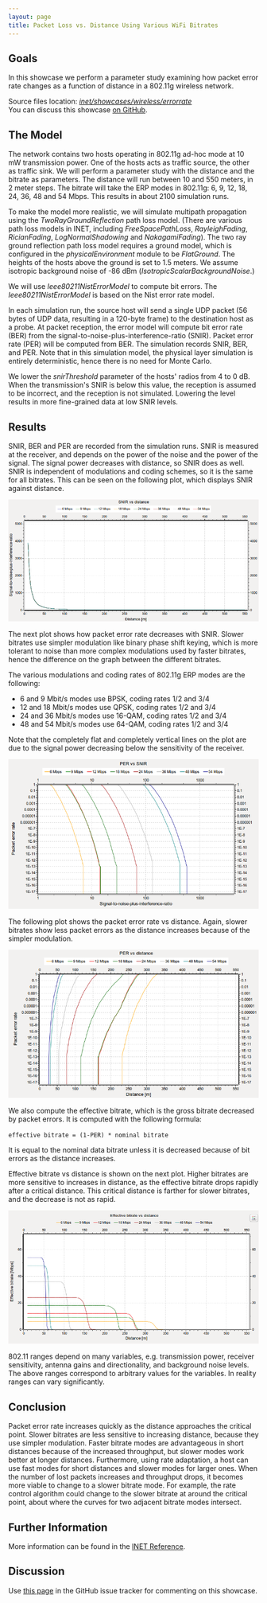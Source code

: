 ```yaml
---
layout: page
title: Packet Loss vs. Distance Using Various WiFi Bitrates
---
```


## Goals

In this showcase we perform a parameter study examining how packet error rate
changes as a function of distance in a 802.11g wireless network.

Source files location: <a href="https://github.com/inet-framework/inet-showcases/tree/master/visualizer/earth" target="_blank"><var>inet/showcases/wireless/errorrate</var></a>
<br/>You can discuss this showcase <a href="https://github.com/inet-framework/inet-showcases/issues/7" target="_blank">on GitHub</a>.

<!--TODO:

    Hogy konfigurálod be az inetet, hogy ilyen parameter study-t tudj csinálni

    effective bitrate <- throughput DONE
    bele vannak számolva a bit hibák miatti veszteségek

    - hogy keletkezett ez a diagram...milyen statistisztikákat recordoltak, hogy kell beállítani a chart-ot
    - "a 10^-13-ont nullának tekintjük" DONE
    - #!!! ezeket el kell magyarázni mert essential
    - ahol lehet mást választani ott elmondani hogy mit lehet DONE
    - SNIRThreshold vs Sensitivity DONE
    - sensitivity: DONE
    - minden SNIR-rel kapcsolatos dolog szimulációs optimalizáció DONE
    - Packet loss vs. distance using various wifi bitrates DONE
    - legyen g(erp)-vel DONE
    - freespacepathloss legyen? -> inkább tworay DONE
    - kell a táblázat / összehasonlítás ? -> referenciaként be lehet linkelni...mérnöki hibahatáron belül van DONE
    - NIST error model ne a goals-ba DONE
-->
<!--
    TODO

    The Ieee80211NistErrorModel is based on the NIST error rate model, which is the default 802.11 error rate model in
    the ns-3 network simulator. URL HERE
    Which is based on [miller2003], done at NIST (Nation Institude of Standards and Technology)
    -->

## The Model

The network contains two hosts operating in 802.11g ad-hoc mode at 10 mW
transmission power. One of the hosts acts as traffic source, the other as traffic
sink. We will perform a parameter study with the distance and the bitrate as
parameters. The distance will run between 10 and 550 meters, in 2 meter steps.
The bitrate will take the ERP modes in 802.11g: 6, 9, 12, 18, 24, 36, 48 and 54
Mbps. This results in about 2100 simulation runs.

To make the model more realistic, we will simulate multipath propagation using
the <var>TwoRayGroundReflection</var> path loss model. (There are various
path loss models in INET, including <var>FreeSpacePathLoss</var>,
<var>RayleighFading</var>, <var>RicianFading</var>,
<var>LogNormalShadowing</var> and <var>NakagamiFading</var>). The two ray
ground reflection path loss model requires a ground model, which is configured in
the <var>physicalEnvironment</var> module to be <var>FlatGround</var>.
The heights of the hosts above the ground is set to 1.5 meters. We assume
isotropic background noise of -86 dBm (<var>IsotropicScalarBackgroundNoise</var>.)

We will use <var>Ieee80211NistErrorModel</var> to compute bit errors. The
<var>Ieee80211NistErrorModel</var> is based on the Nist error rate model.

In each simulation run, the source host will send a single UDP packet (56 bytes of
UDP data, resulting in a 120-byte frame) to the destination host as a probe. At
packet reception, the error model will compute bit error rate (BER) from the
signal-to-noise-plus-interference-ratio (SNIR). Packet error rate (PER) will be
computed from BER. The simulation records SNIR, BER, and PER. Note that in this
simulation model, the physical layer simulation is entirely deterministic, hence
there is no need for Monte Carlo.

<!--
- the snir threshold is important because when the transmission's snir is below this value, the reception is not simulated because it is assumed to be incorrect.
- thus we have to set the snir threshold low enough to get more fine-grained data at low snir levels
-->

We lower the <var>snirThreshold</var> parameter of the hosts' radios from 4 to
0 dB. When the transmission's SNIR is below this value, the reception is assumed
to be incorrect, and the reception is not simulated. Lowering the level results in
more fine-grained data at low SNIR levels.

## Results

SNIR, BER and PER are recorded from the simulation runs. SNIR is measured at the
receiver, and depends on the power of the noise and the power of the signal. The
signal power decreases with distance, so SNIR does as well. SNIR is independent
of modulations and coding schemes, so it is the same for all bitrates. This can be
seen on the following plot, which displays SNIR against distance.

<img src="SNIR_distance_v2.png" class="screen" />

The next plot shows how packet error rate decreases with SNIR. Slower bitrates
use simpler modulation like binary phase shift keying, which is more tolerant to
noise than more complex modulations used by faster bitrates, hence the
difference on the graph between the different bitrates.

The various modulations and coding rates of 802.11g ERP modes are the
following:

- 6 and 9 Mbit/s modes use BPSK, coding rates 1/2 and 3/4
- 12 and 18 Mbit/s modes use QPSK, coding rates 1/2 and 3/4
- 24 and 36 Mbit/s modes use 16-QAM, coding rates 1/2 and 3/4
- 48 and 54 Mbit/s modes use 64-QAM, coding rates 1/2 and 3/4

Note that the completely flat and completely vertical lines on the plot are due to
the signal power decreasing below the sensitivity of the receiver.

<img src="PER_SNIR_v3.png" class="screen" />

The following plot shows the packet error rate vs distance. Again, slower bitrates
show less packet errors as the distance increases because of the simpler
modulation.

<img src="PER_distance_v3.png" class="screen" />

We also compute the effective bitrate, which is the gross bitrate decreased by
packet errors. It is computed with the following formula:

`effective bitrate = (1-PER) * nominal bitrate`

It is equal to the nominal data bitrate unless it is decreased because of bit errors
as the distance increases.

Effective bitrate vs distance is shown on the next plot. Higher bitrates are more
sensitive to increases in distance, as the effective bitrate drops rapidly after a
critical distance. This critical distance is farther for slower bitrates, and the
decrease is not as rapid.

<img src="throughput_distance3.png" class="screen" />

802.11 ranges depend on many variables, e.g. transmission power, receiver
sensitivity, antenna gains and directionality, and background noise levels. The
above ranges correspond to arbitrary values for the variables. In reality ranges
can vary significantly.

## Conclusion

Packet error rate increases quickly as the distance approaches the critical point.
Slower bitrates are less sensitive to increasing distance, because they use simpler
modulation. Faster bitrate modes are advantageous in short distances because of
the increased throughput, but slower modes work better at longer distances.
Furthermore, using rate adaptation, a host can use fast modes for short distances
and slower modes for larger ones. When the number of lost packets increases and
throughput drops, it becomes more viable to change to a slower bitrate mode. For
example, the rate control algorithm could change to the slower bitrate at around
the critical point, about where the curves for two adjacent bitrate modes intersect.

## Further Information

More information can be found in the <a href="https://omnetpp.org/doc/inet/api-current/neddoc/index.html" target="_blank">INET Reference</a>.

## Discussion

Use <a href="https://github.com/inet-framework/inet-showcases/issues/7" target="_blank">this page</a>
in the GitHub issue tracker for commenting on this showcase.

